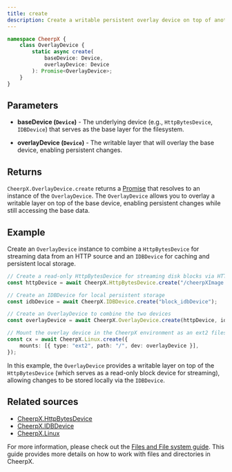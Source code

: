 ```yaml
---
title: create
description: Create a writable persistent overlay device on top of another block device.
---
```


```ts
namespace CheerpX {
	class OverlayDevice {
		static async create(
			baseDevice: Device,
			overlayDevice: Device
		): Promise<OverlayDevice>;
	}
}
```

## Parameters

- **baseDevice (`Device`)** - The underlying device (e.g., `HttpBytesDevice`, `IDBDevice`) that serves as the base layer for the filesystem.

- **overlayDevice (`Device`)** - The writable layer that will overlay the base device, enabling persistent changes.

## Returns

`CheerpX.OverlayDevice.create` returns a [Promise] that resolves to an instance of the `OverlayDevice`. The `OverlayDevice` allows you to overlay a writable layer on top of the base device, enabling persistent changes while still accessing the base data.

## Example

Create an `OverlayDevice` instance to combine a `HttpBytesDevice` for streaming data from an HTTP source and an `IDBDevice` for caching and persistent local storage.

```ts {8, 12}
// Create a read-only HttpBytesDevice for streaming disk blocks via HTTP
const httpDevice = await CheerpX.HttpBytesDevice.create("/cheerpXImage.ext2");

// Create an IDBDevice for local persistent storage
const idbDevice = await CheerpX.IDBDevice.create("block_idbDevice");

// Create an OverlayDevice to combine the two devices
const overlayDevice = await CheerpX.OverlayDevice.create(httpDevice, idbDevice);

// Mount the overlay device in the CheerpX environment as an ext2 filesystem
const cx = await CheerpX.Linux.create({
	mounts: [{ type: "ext2", path: "/", dev: overlayDevice }],
});
```

In this example, the `OverlayDevice` provides a writable layer on top of the `HttpBytesDevice` (which serves as a read-only block device for streaming), allowing changes to be stored locally via the `IDBDevice`.

## Related sources

- [CheerpX.HttpBytesDevice](/docs/reference/httpBytesDevice)
- [CheerpX.IDBDevice](/docs/reference/CheerpX.IDBDevice)
- [CheerpX.Linux](/docs/reference/CheerpX.Linux)

For more information, please check out the [Files and File system guide](/docs/guides/File-System-support). This guide provides more details on how to work with files and directories in CheerpX.

[Promise]: https://developer.mozilla.org/en-US/docs/Web/JavaScript/Reference/Global_Objects/Promise
